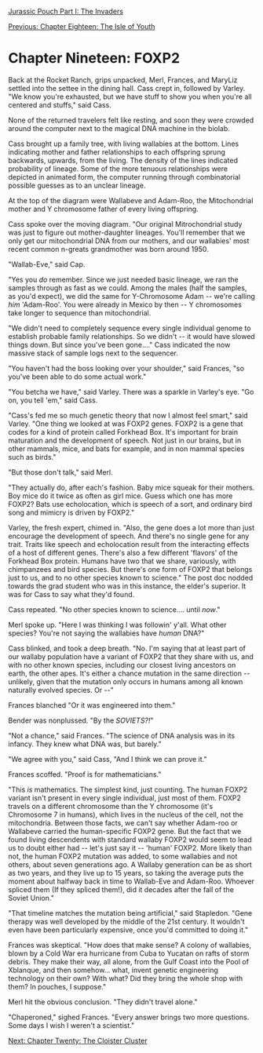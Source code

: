 [Jurassic Pouch Part I: The Invaders](README.md)

[Previous: Chapter Eighteen: The Isle of Youth](ch18.md) 

# Chapter Nineteen: FOXP2

Back at the Rocket Ranch, grips unpacked, Merl, Frances, and MaryLiz settled into the settee in the dining hall. Cass crept in, followed by Varley. "We know you're exhausted, but we have stuff to show you when you're all centered and stuffs," said Cass.

None of the returned travelers felt like resting, and soon they were crowded around the computer next to the magical DNA machine in the biolab.

Cass brought up a family tree, with living wallabies at the bottom. Lines indicating mother and father relationships to each offspring sprung backwards, upwards, from the living. The density of the lines indicated probability of lineage. Some of the more tenuous relationships were depicted in animated form, the computer running through combinatorial possible guesses as to an unclear lineage.

At the top of the diagram were Wallabeve and Adam-Roo, the Mitochondrial mother and Y chromosome father of every living offspring.

Cass spoke over the moving diagram. "Our original Mitrochondrial study was just to figure out mother-daughter lineages. You'll remember that we only get our mitochondrial DNA from our mothers, and our wallabies' most recent common n-greats grandmother was born around 1950.

"Wallab-Eve," said Cap.

"Yes you *do* remember. Since we just needed basic lineage, we ran the samples through as fast as we could. Among the males (half the samples, as you'd expect), we did the same for Y-Chromosome Adam -- we're calling *him* 'Adam-Roo'. You were already in Mexico by then -- Y chromosomes take longer to sequence than mitochondrial.

"We didn't need to completely sequence every single individual genome to establish probable family relationships. So we didn't -- it would have slowed things down. But since you've been gone...." Cass indicated the now massive stack of sample logs next to the sequencer.

"You haven't had the boss looking over your shoulder," said Frances, "so you've been able to do some actual work."

"You betcha we have," said Varley. There was a sparkle in Varley's eye. "Go on, you tell 'em," said Cass. 

"Cass's fed me so much genetic theory that now I almost feel smart," said Varley. "One thing we looked at was FOXP2 genes. FOXP2 is a gene that codes for a kind of protein called Forkhead Box. It's important for brain maturation and the development of speech. Not just in our brains, but in other mammals, mice, and bats for example, and in non mammal species such as birds."

"But those don't talk," said Merl. 

"They actually do, after each's fashion. Baby mice squeak for their mothers. Boy mice do it twice as often as girl mice. Guess which one has more FOXP2? Bats use echolocation, which is speech of  a sort, and ordinary bird song and mimicry is driven by FOXP2."

Varley, the fresh expert, chimed in. "Also, the gene does a lot more than just encourage the development of speech. And there's no single gene for any trait. Traits like speech and echolocation result from the interacting effects of a host of different genes. There's also a few different 'flavors' of the Forkhead Box protein. Humans have two that we share, variously, with chimpanzees and bird species. But there's one form of FOXP2 that belongs just to us, and to no other species known to science." The post doc nodded towards the grad student who was in this instance, the elder's superior. It was for Cass to say what they'd found.

Cass repeated. "No other species known to science.... until *now*."

Merl spoke up. "Here I was thinking I was followin' y'all. What other species? You're not saying the wallabies have *human* DNA?"

Cass blinked, and took a deep breath. "No. I'm saying that at least part of our wallaby population have a variant of FOXP2 that they share with us, and with no other known species, including our closest living ancestors on earth, the other apes. It's either a chance mutation in the same direction -- unlikely, given that the mutation only occurs in humans among all known naturally evolved species. Or --"

Frances blanched "Or it was engineered into them."

Bender was nonplussed. "By the _SOVIETS?!_"

"Not a chance," said Frances. "The science of DNA analysis was in its infancy. They knew what DNA was, but barely."

"We agree with you," said Cass, "And I think we can prove it."

Frances scoffed. "Proof is for mathematicians."

"This *is* mathematics. The simplest kind, just counting. The human FOXP2 variant isn't present in every single individual, just most of them. FOXP2 travels on a different chromosome than the Y chromosome (it's Chromosome 7 in humans), which lives in the nucleus of the cell, not the mitochondria. Between those facts, we can't say whether Adam-roo or Wallabeve carried the human-specific FOXP2 gene. But the fact that we found living descendents with standard wallaby FOXP2 would seem to lead us to doubt either had -- let's just say it -- 'human' FOXP2. More likely than not, the human FOXP2 mutation was added, to some wallabies and not others, about seven generations ago. A Wallaby generation can be as short as two years, and they live up to 15 years, so taking the average puts the moment about halfway back in time to Wallab-Eve and Adam-Roo. Whoever spliced them (If they spliced them!), did it decades after the fall of the Soviet Union."

"That timeline matches the mutation being artificial," said Stapledon. "Gene therapy was well developed by the middle of the 21st century. It wouldn't even have been particularly expensive, once you'd committed to doing it."

Frances was skeptical. "How does that make sense? A colony of wallabies, blown by a Cold War era hurricane from Cuba to Yucatan on rafts of storm debris. They make their way, all alone, from the Gulf Coast into the Pool of Xblanque, and then somehow... what, invent genetic engineering technology on their own? With what? Did they bring the whole shop with them? In pouches, I suppose."

Merl hit the obvious conclusion. "They didn't travel alone."

"Chaperoned," sighed Frances. "Every answer brings two more questions. Some days I wish I weren't a scientist."

[Next: Chapter Twenty: The Cloister Cluster](ch20.md)


